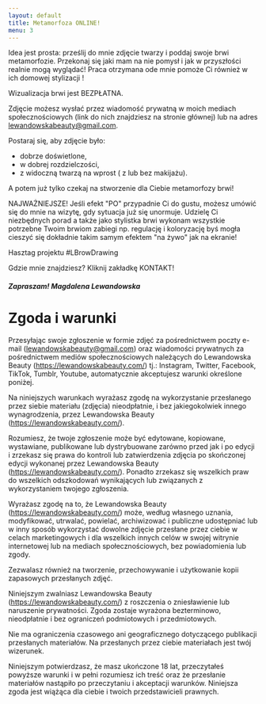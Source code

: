 ```yaml
---
layout: default
title: Metamorfoza ONLINE!
menu: 3
---
```


Idea jest prosta: prześlij do mnie zdjęcie twarzy i poddaj swoje brwi metamorfozie. Przekonaj się jaki mam na nie pomysł i jak w przyszłości realnie mogą wyglądać! Praca otrzymana ode mnie pomoże Ci również w ich domowej stylizacji !

Wizualizacja brwi jest BEZPŁATNA.

Zdjęcie możesz wysłać przez wiadomość prywatną w moich mediach społecznościowych (link do nich znajdziesz na stronie głównej) lub na adres lewandowskabeauty@gmail.com.

Postaraj się, aby zdjęcie było: 
* dobrze doświetlone,
* w dobrej rozdzielczości, 
* z widoczną twarzą na wprost ( z lub bez makijażu).

A potem już tylko czekaj na stworzenie dla Ciebie metamorfozy brwi! 

NAJWAŻNIEJSZE!
Jeśli efekt "PO" przypadnie Ci do gustu, możesz umówić się do mnie na wizytę, gdy sytuacja już się unormuje. Udzielę Ci niezbędnych porad a także jako stylistka brwi wykonam wszystkie potrzebne Twoim brwiom zabiegi np. regulację i koloryzację byś mogła cieszyć się dokładnie takim samym efektem "na żywo" jak na ekranie!

Hasztag projektu #LBrowDrawing

Gdzie mnie znajdziesz? 
Kliknij zakładkę KONTAKT!


##### Zapraszam! Magdalena Lewandowska

# Zgoda i warunki 

Przesyłając swoje zgłoszenie w formie zdjęć za pośrednictwem poczty e-mail (lewandowskabeauty@gmail.com) oraz wiadomości prywatnych za pośrednictwem mediów społecznościowych należących do Lewandowska Beauty (https://lewandowskabeauty.com/) tj.: Instagram, Twitter, Facebook, TikTok, Tumblr, Youtube, automatycznie akceptujesz warunki określone poniżej.

Na niniejszych warunkach wyrażasz zgodę na wykorzystanie przesłanego przez siebie materiału (zdjęcia) nieodpłatnie, i bez jakiegokolwiek innego wynagrodzenia, przez Lewandowska Beauty (https://lewandowskabeauty.com/).

Rozumiesz, że twoje zgłoszenie może być edytowane, kopiowane, wystawiane, publikowane lub dystrybuowane zarówno przed jak i po edycji i zrzekasz się prawa do kontroli lub zatwierdzenia zdjęcia po skończonej edycji wykonanej przez Lewandowska Beauty (https://lewandowskabeauty.com/). Ponadto zrzekasz się wszelkich praw do wszelkich odszkodowań wynikających lub związanych z wykorzystaniem twojego zgłoszenia.

Wyrażasz zgodę na to, że Lewandowska Beauty (https://lewandowskabeauty.com/) może, według własnego uznania, modyfikować, utrwalać, powielać, archiwizować i publiczne udostępniać lub w inny sposób wykorzystać dowolne zdjęcie przesłane przez ciebie w celach marketingowych i dla wszelkich innych celów w swojej witrynie internetowej lub na mediach społecznościowych, bez powiadomienia lub zgody.

Zezwalasz również na tworzenie, przechowywanie i użytkowanie kopii zapasowych przesłanych zdjęć.

Niniejszym zwalniasz Lewandowska Beauty (https://lewandowskabeauty.com/) z roszczenia o zniesławienie lub naruszenie prywatności. Zgoda zostaje wyrażona bezterminowo, nieodpłatnie i bez ograniczeń podmiotowych i przedmiotowych.

Nie ma ograniczenia czasowego ani geograficznego dotyczącego publikacji przesłanych materiałów. Na przesłanych przez ciebie materiałach jest twój wizerunek.

Niniejszym potwierdzasz, że masz ukończone 18 lat, przeczytałeś powyższe warunki i w pełni rozumiesz ich treść oraz że przesłanie materiałów nastąpiło po przeczytaniu i akceptacji warunków. Niniejsza zgoda jest wiążąca dla ciebie i twoich przedstawicieli prawnych.


